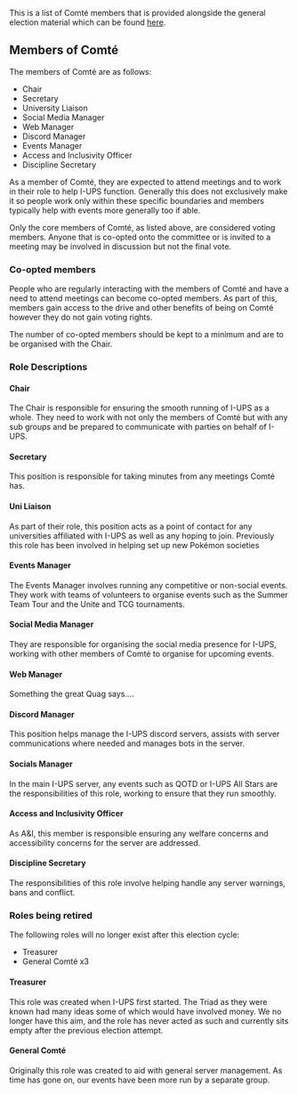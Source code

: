 This is a list of Comté members that is provided alongside the general election material which can be found [here](./Elections).
## Members of Comté
The members of Comté are as follows:
- Chair
- Secretary
- University Liaison
- Social Media Manager
- Web Manager
- Discord Manager
- Events Manager
- Access and Inclusivity Officer
- Discipline Secretary

As a member of Comté, they are expected to attend meetings and to work in their role to help I-UPS function. Generally this does not exclusively make it so people work only within these specific boundaries and members typically help with events more generally too if able. 

Only the core members of Comté, as listed above, are considered voting members. Anyone that is co-opted onto the committee or is invited to a meeting may be involved in discussion but not the final vote. 
### Co-opted members
People who are regularly interacting with the members of Comté and have a need to attend meetings can become co-opted members. As part of this, members gain access to the drive and other benefits of being on Comté however they do not gain voting rights. 

The number of co-opted members should be kept to a minimum and are to be organised with the Chair. 
### Role Descriptions
#### Chair
The Chair is responsible for ensuring the smooth running of I-UPS as a whole. They need to work with not only the members of Comté but with any sub groups and be prepared to communicate with parties on behalf of I-UPS.
#### Secretary
This position is responsible for taking minutes from any meetings Comté has.
#### Uni Liaison
As part of their role, this position acts as a point of contact for any universities affiliated with I-UPS as well as any hoping to join. Previously this role has been involved in helping set up new Pokémon societies 
#### Events Manager
The Events Manager involves running any competitive or non-social events. They work with teams of volunteers to organise events such as the Summer Team Tour and the Unite and TCG tournaments.
#### Social Media Manager
They are responsible for organising the social media presence for I-UPS, working with other members of Comté to organise for upcoming events.
#### Web Manager
Something the great Quag says....
#### Discord Manager
This position helps manage the I-UPS discord servers, assists with server communications where needed and manages bots in the server.
#### Socials Manager
In the main I-UPS server, any events such as QOTD or I-UPS All Stars are the responsibilities of this role, working to ensure that they run smoothly.
#### Access and Inclusivity Officer
As A&I, this member is responsible ensuring any welfare concerns and accessibility concerns for the server are addressed. 
#### Discipline Secretary
The responsibilities of this role involve helping handle any server warnings, bans and conflict. 
### Roles being retired
The following roles will no longer exist after this election cycle:
- Treasurer
- General Comté x3
#### Treasurer
This role was created when I-UPS first started. The Triad as they were known had many ideas some of which would have involved money. We no longer have this aim, and the role has never acted as such and currently sits empty after the previous election attempt.
#### General Comté
Originally this role was created to aid with general server management. As time has gone on, our events have been more run by a separate group. 